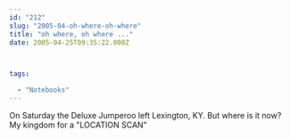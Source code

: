 ```yaml
---
id: "212"
slug: "2005-04-oh-where-oh-where"
title: "oh where, oh where ..."
date: 2005-04-25T09:35:22.000Z



tags:

  - "Notebooks"
---
```

<div class="sqs-html-content">
  <p>On Saturday the Deluxe Jumperoo left Lexington, KY.  But where is it now?
My kingdom for a "LOCATION SCAN"</p>
</div>

